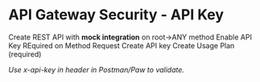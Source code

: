 # API Gateway Security - API Key

Create REST API with **mock integration** on root->ANY method Enable API Key REquired on Method Request Create API key Create Usage Plan (required)

*Use x-api-key in header in Postman/Paw to validate.*

